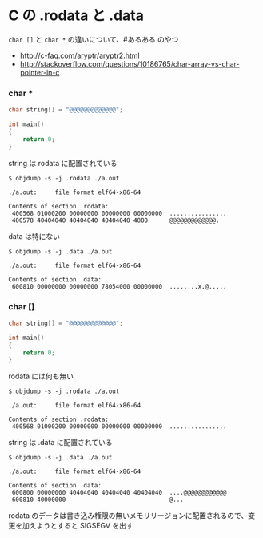 # C の .rodata と .data

`char []` と `char *` の違いについて、#あるある のやつ

 * http://c-faq.com/aryptr/aryptr2.html
 * http://stackoverflow.com/questions/10186765/char-array-vs-char-pointer-in-c

### char *

```c
char string[] = "@@@@@@@@@@@@@";

int main()
{
	return 0;
}
```

string は rodata に配置されている

```
$ objdump -s -j .rodata ./a.out 

./a.out:     file format elf64-x86-64

Contents of section .rodata:
 400568 01000200 00000000 00000000 00000000  ................
 400578 40404040 40404040 40404040 4000      @@@@@@@@@@@@@.
```

data は特にない

```
$ objdump -s -j .data ./a.out 

./a.out:     file format elf64-x86-64

Contents of section .data:
 600810 00000000 00000000 78054000 00000000  ........x.@.....
```

### char []

```c
char string[] = "@@@@@@@@@@@@@";

int main()
{
	return 0;
}
```

rodata には何も無い

``` 
$ objdump -s -j .rodata ./a.out 

./a.out:     file format elf64-x86-64

Contents of section .rodata:
 400568 01000200 00000000 00000000 00000000  ................
```

string は .data に配置されている

```
$ objdump -s -j .data ./a.out 

./a.out:     file format elf64-x86-64

Contents of section .data:
 600800 00000000 40404040 40404040 40404040  ....@@@@@@@@@@@@
 600810 40000000                             @...
```

rodata のデータは書き込み権限の無いメモリリージョンに配置されるので、変更を加えようとすると SIGSEGV を出す